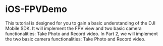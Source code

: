 # iOS-FPVDemo
This tutorial is designed for you to gain a basic understanding of the DJI Mobile SDK. It will implement the FPV view and two basic camera functionalities: Take Photo and Record video. In Part 2, we will implement the two basic camera functionalities: Take Photo and Record video.
